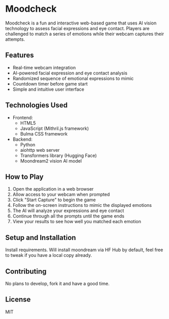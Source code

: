 # Moodcheck

Moodcheck is a fun and interactive web-based game that uses AI vision technology to assess facial expressions and eye contact. Players are challenged to match a series of emotions while their webcam captures their attempts.

## Features

- Real-time webcam integration
- AI-powered facial expression and eye contact analysis
- Randomized sequence of emotional expressions to mimic
- Countdown timer before game start
- Simple and intuitive user interface

## Technologies Used

- Frontend:
  - HTML5
  - JavaScript (Mithril.js framework)
  - Bulma CSS framework
- Backend:
  - Python
  - aiohttp web server
  - Transformers library (Hugging Face)
  - Moondream2 vision AI model

## How to Play

1. Open the application in a web browser
2. Allow access to your webcam when prompted
3. Click "Start Capture" to begin the game
4. Follow the on-screen instructions to mimic the displayed emotions
5. The AI will analyze your expressions and eye contact
6. Continue through all the prompts until the game ends
7. View your results to see how well you matched each emotion

## Setup and Installation

Install requirements. Will install moondream via HF Hub by default, feel free to tweak if you have a local copy already.

## Contributing

No plans to develop, fork it and have a good time.

## License

MIT

